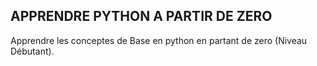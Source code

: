 ## APPRENDRE PYTHON A PARTIR DE ZERO
Apprendre les conceptes de Base en python en partant de zero (Niveau Débutant).